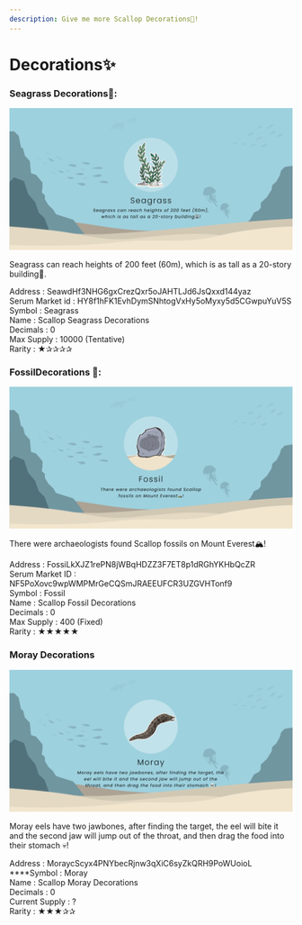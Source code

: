 ```yaml
---
description: Give me more Scallop Decorations🔪!
---
```


# Decorations✨

### Seagrass Decorations🌱:

![](../.gitbook/assets/seagrass.png)

Seagrass can reach heights of 200 feet (60m), which is as tall as a 20-story building🏢.

Address : SeawdHf3NHG6gxCrezQxr5oJAHTLJd6JsQxxd144yaz\
Serum Market id : HY8f1hFK1EvhDymSNhtogVxHy5oMyxy5d5CGwpuYuV5S\
Symbol : Seagrass\
Name : Scallop Seagrass Decorations\
Decimals : 0\
Max Supply : 10000 (Tentative)\
Rarity : ★✰✰✰✰

####

### &#x20;Fossil**Decorations** 🗿:

![](<../.gitbook/assets/fossil (2).png>)

There were archaeologists found Scallop fossils on Mount Everest🏔!


Address : FossiLkXJZ1rePN8jWBqHDZZ3F7ET8p1dRGhYKHbQcZR\
Serum Market ID : NF5PoXovc9wpWMPMrGeCQSmJRAEEUFCR3UZGVHTonf9\
Symbol : Fossil\
Name : Scallop Fossil Decorations\
Decimals : 0\
Max Supply : 400 (Fixed)\
Rarity : ★★★★★

### **Moray Decorations**

![](../.gitbook/assets/moray.png)

Moray eels have two jawbones, after finding the target, the eel will bite it and the second jaw will jump out of the throat, and then drag the food into their stomach 💀!&#x20;

Address : MoraycScyx4PNYbecRjnw3qXiC6syZkQRH9PoWUoioL \
****Symbol : Moray \
Name : Scallop Moray Decorations \
Decimals : 0 \
Current Supply : ? \
Rarity : ★★★✰✰
